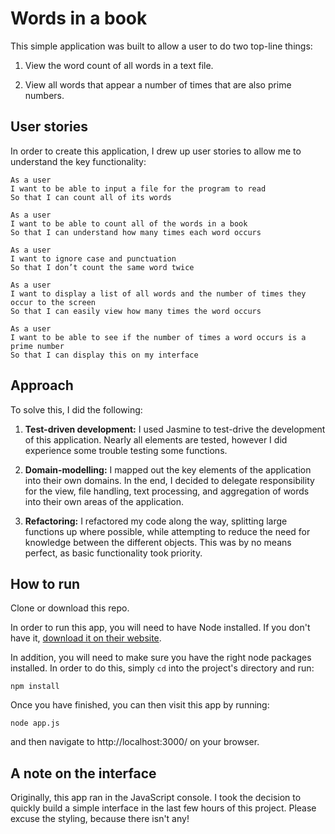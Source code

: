 # Words in a book

This simple application was built to allow a user to do two top-line things:

1. View the word count of all words in a text file.

2. View all words that appear a number of times that are also prime numbers.

## User stories
In order to create this application, I drew up user stories to allow me to understand the key functionality:

```
As a user
I want to be able to input a file for the program to read
So that I can count all of its words

As a user
I want to be able to count all of the words in a book
So that I can understand how many times each word occurs

As a user
I want to ignore case and punctuation
So that I don’t count the same word twice

As a user
I want to display a list of all words and the number of times they occur to the screen
So that I can easily view how many times the word occurs

As a user
I want to be able to see if the number of times a word occurs is a prime number
So that I can display this on my interface
```

## Approach

To solve this, I did the following:

1. **Test-driven development:** I used Jasmine to test-drive the development of this application. Nearly all elements are tested, however I did experience some trouble testing some functions.

2. **Domain-modelling:** I mapped out the key elements of the application into their own domains. In the end, I decided to delegate responsibility for the view, file handling, text processing, and aggregation of words into their own areas of the application.

2. **Refactoring:** I refactored my code along the way, splitting large functions up where possible, while attempting to reduce the need for knowledge between the different objects. This was by no means perfect, as basic functionality took priority.

## How to run

Clone or download this repo.

In order to run this app, you will need to have Node installed. If you don't have it, [download it on their website](https://nodejs.org).

In addition, you will need to make sure you have the right node packages installed. In order to do this, simply `cd` into the project's directory and run:

```
npm install
```

Once you have finished, you can then visit this app by running:

```
node app.js
```

and then navigate to http://localhost:3000/ on your browser.

## A note on the interface

Originally, this app ran in the JavaScript console. I took the decision to quickly build a simple interface in the last few hours of this project. Please excuse the styling, because there isn't any!
